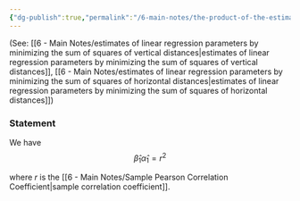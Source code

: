 ```yaml
---
{"dg-publish":true,"permalink":"/6-main-notes/the-product-of-the-estimates-of-the-slopes-from-the-horizontal-distance-minimizer-and-the-vertical-distance-minimizer-is-equal-to-the-sample-correlation-coefficient-linear-regression/","tags":["regression","info"]}
---
```


(See: [[6 - Main Notes/estimates of linear regression parameters by minimizing the sum of squares of vertical distances\|estimates of linear regression parameters by minimizing the sum of squares of vertical distances]], [[6 - Main Notes/estimates of linear regression parameters by minimizing the sum of squares of horizontal distances\|estimates of linear regression parameters by minimizing the sum of squares of horizontal distances]])
### Statement

We have
$$\hat{\beta}_{1} \hat{\alpha}_{1}= r^2$$

where $r$ is the [[6 - Main Notes/Sample Pearson Correlation Coefficient\|sample correlation coefficient]].